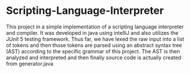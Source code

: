 # Scripting-Language-Interpreter
This project in a simple implementation of a scripting language interpreter and compiler. It was developed in java using intelliJ and also utilizes the JUnit 5 testing framework. Thus far, we have lexed the raw input into a list of tokens and then those tokens are parsed using an abstract syntax tree (AST) according to the specific grammar of this project. 
The AST is then analyzed and interpreted and then finally source code is actually created from generator.java

